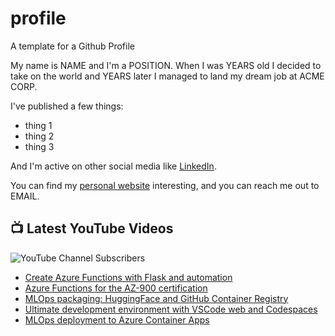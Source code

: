 # profile
A template for a Github Profile

My name is NAME and I'm a POSITION. When I was YEARS old I decided to take on the world and YEARS later I managed to land my dream job at ACME CORP.

I've published a few things:

* thing 1
* thing 2
* thing 3

And I'm active on other social media like [LinkedIn](https://www.linkedin.com/in/NICKNAME).

You can find my [personal website](https://example.com) interesting, and you can reach me out to EMAIL.


## 📺 Latest YouTube Videos

![YouTube Channel Subscribers](https://img.shields.io/youtube/channel/subscribers/UCt56bfntHoZFI60G5NIiTww?label=YouTube%20Subscribers&style=social)

<!-- YOUTUBE-VIDEOS-LIST:START -->
- [Create Azure Functions with Flask and automation](https://www.youtube.com/watch?v=ldFJBzSH5cM)
- [Azure Functions for the AZ-900 certification](https://www.youtube.com/watch?v=UfFpMJSDdGQ)
- [MLOps packaging: HuggingFace and GitHub Container Registry](https://www.youtube.com/watch?v=UZ2oOJe9SP0)
- [Ultimate development environment with VSCode web and Codespaces](https://www.youtube.com/watch?v=CDuXK8du26w)
- [MLOps deployment to Azure Container Apps](https://www.youtube.com/watch?v=rXwR7LqDreg)
<!-- YOUTUBE-VIDEOS-LIST:END -->
